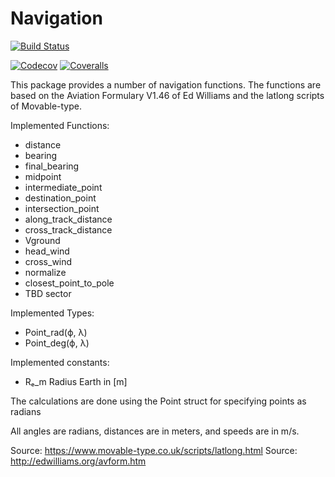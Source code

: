 # Navigation

[![Build Status](https://travis-ci.com/rjdverbeek-tud/Navigation.jl.svg?branch=master)](https://travis-ci.com/rjdverbeek-tud/Navigation.jl)
<!-- [![Build Status](https://ci.appveyor.com/api/projects/status/github/rjdverbeek-tud/Navigation.jl?svg=true)](https://ci.appveyor.com/project/rjdverbeek-tud/Navigation-jl) -->
[![Codecov](https://codecov.io/gh/rjdverbeek-tud/Navigation.jl/branch/master/graph/badge.svg)](https://codecov.io/gh/rjdverbeek-tud/Navigation.jl)
[![Coveralls](https://coveralls.io/repos/github/rjdverbeek-tud/Navigation.jl/badge.svg?branch=master)](https://coveralls.io/github/rjdverbeek-tud/Navigation.jl?branch=master)

This package provides a number of navigation functions.
The functions are based on the Aviation Formulary V1.46 of Ed Williams and the
latlong scripts of Movable-type.

Implemented Functions:
* distance
* bearing
* final_bearing
* midpoint
* intermediate_point
* destination_point
* intersection_point
* along_track_distance
* cross_track_distance
* Vground
* head_wind
* cross_wind
* normalize
* closest_point_to_pole
* TBD sector

Implemented Types:
* Point_rad(ϕ, λ)
* Point_deg(ϕ, λ)

Implemented constants:
* Rₑ_m    Radius Earth in [m]

The calculations are done using the Point struct for specifying points as radians

All angles are radians, distances are in meters, and speeds are in m/s.

Source: https://www.movable-type.co.uk/scripts/latlong.html
Source: http://edwilliams.org/avform.htm
